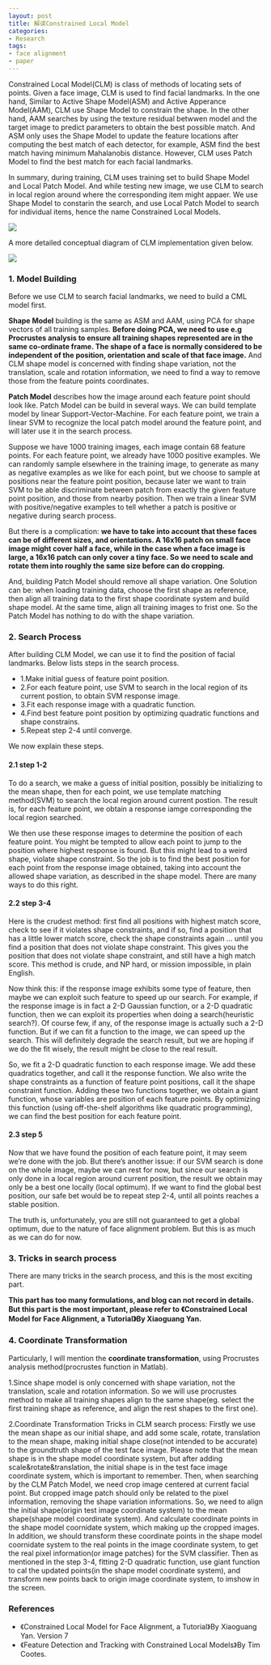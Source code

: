 ```yaml
---
layout: post
title: 解读Constrained Local Model
categories:
- Research
tags:
- face alignment
- paper
---
```


Constrained Local Model(CLM) is class of methods of locating sets of points. Given a face image, CLM is used to find facial landmarks. In the one hand, Similar to Active Shape Model(ASM) and Active Apperance Model(AAM), CLM use Shape Model to constrain the shape. In the other hand, AAM searches by using the texture residual betwwen model and the target image to predict parameters to obtain the best possible match. And ASM only uses the Shape Model to update the feature locations after computing the best match of each detector, for example, ASM find the best match having minimum Mahalanobis distance. However, CLM uses Patch Model to find the best match for each facial landmarks.

In summary, during training, CLM uses training set to build Shape Model and Local Patch Model. And while testing new image, we use CLM to search in local region around where the corresponding item might appaer. We use Shape Model to constarin the search, and use Local Patch Model to search for individual items, hence the name Constrained Local Models.

![](http://oiqcl4y9s.bkt.clouddn.com/CLM.png)

A more detailed conceptual diagram of CLM implementation given below.

![](http://oiqcl4y9s.bkt.clouddn.com/CLM-Architecture.png)

### 1. Model Building

Before we use CLM to search facial landmarks, we need to build a CML model first. 

**Shape Model** building is the same as ASM and AAM, using PCA for shape vectors of all training samples. **Before doing PCA, we need to use e.g Procrustes analysis to ensure all training shapes represented are in the same co-ordinate frame. The shape of a face is normally considered to be independent of the position, orientation and scale of that face image.** And CLM shape model is concerned with finding shape variation, not the translation, scale and rotation information, we need to find a way to remove those from the feature points coordinates.

**Patch Model** describes how the image around each feature point should look like. Patch Model can be build in several ways. We can build template model by linear Support-Vector-Machine. For each feature point, we train a linear SVM to recognize the local patch model around the feature point, and will later use it in the search process.

Suppose we have 1000 training images, each image contain 68 feature points. For each feature point, we already have 1000 positive examples. We can randomly sample elsewhere in the training image, to generate as many as negative examples as we like for each point, but we choose to sample at positions near the feature point position, because later we want to train SVM to be able discriminate between patch from exactly the given feature point position, and those from nearby position. Then we train a linear SVM with positive/negative examples to tell whether a patch is positive or negative during search process.

But there is a complication: **we have to take into account that these faces can be of different sizes, and orientations. A 16x16 patch on small face image might cover half a face, while in the case when a face image is large, a 16x16 patch can only cover a tiny face. So we need to scale and rotate them into roughly the same size before can do cropping.** 

And, building Patch Model should remove all shape variation. One Solution can be: when loading training data, choose the first shape as reference, then align all training data to the first shape coordinate system and build shape model. At the same time, align all training images to frist one. So the Patch Model has nothing to do with the shape variation.

### 2. Search Process

After building CLM Model, we can use it to find the position of facial landmarks. Below lists steps in the search process.

- 1.Make initial guess of feature point position.
- 2.For each feature point, use SVM to search in the local region of its current postion, to obtain SVM response image.
- 3.Fit each response image with a quadratic function.
- 4.Find best feature point position by optimizing quadratic functions and shape constrains.
- 5.Repeat step 2-4 until converge.

We now explain these steps.

#### 2.1 step 1-2

To do a search, we make a guess of initial position, possibly be initializing to the mean shape, then for each point, we use template matching method(SVM) to search the local region around current postion. The result is, for each feature point, we obtain a response iamge corresponding the local region searched.

We then use these response images to determine the position of each feature point. You might be
tempted to allow each point to jump to the position where highest response is found. But this might lead to a weird shape, violate shape constraint. So the job is to find the
best position for each point from the response image obtained, taking into account the allowed shape
variation, as described in the shape model. There are many ways to do this right.

#### 2.2 step 3-4

Here is the crudest method: first find all positions with highest match score, check to see if it
violates shape constraints, and if so, find a position that has a little lower match score, check the shape
constraints again … until you find a position that does not violate shape constraint. This gives you the position
that does not violate shape constraint, and still have a high match score. This method is crude, and NP hard,
or mission impossible, in plain English.

Now think this: if the response image exhibits some type of feature, then maybe we can exploit such
feature to speed up our search. For example, if the response image is in fact a 2-D Gaussian function, or a
2-D quadratic function, then we can exploit its properties when doing a search(heuristic search?). Of course few, if any, of the
response image is actually such a 2-D function. But if we can fit a function to the image, we can speed up the
search. This will definitely degrade the search result, but we are hoping if we do the fit wisely, the result
might be close to the real result.

So, we fit a 2-D quadratic function to each response image. We add these quadratics
together, and call it the response function. We also write the
shape constraints as a function of feature point positions, call it the shape constraint function. Adding these
two functions together, we obtain a giant function, whose variables are position of each feature points. By
optimizing this function (using off-the-shelf algorithms like quadratic programming), we can find the best
position for each feature point.

#### 2.3 step 5

Now that we have found the position of each feature point, it may seem we’re done with the job.
But there’s another issue: if our SVM search is done on the whole image, maybe we can rest for now, but
since our search is only done in a local region around current position, the result we obtain may only be a
best one locally (local optimum). If we want to find the global best position, our safe bet would be to repeat
step 2-4, until all points reaches a stable position. 

The truth is, unfortunately, you are still not guaranteed to
get a global optimum, due to the nature of face alignment problem. But this is as much as we can do for
now.

### 3. Tricks in search process

There are many tricks in the search process, and this is the most exciting part.

**This part has too many formulations, and blog can not record in details. But this part is the most important, please refer to 《Constrained Local Model for Face Alignment, a Tutorial》By Xiaoguang Yan.**

### 4. Coordinate Transformation

Particularly, I will mention the **coordinate transformation**, using Procrustes analysis method(procrustes function in Matlab). 

1.Since shape model is only concerned with shape variation, not the translation, scale and rotation information. So we will use procrustes method to make all training shapes align to the same shape(eg. select the first training shape as reference, and align the rest shapes to the first one).

2.Coordinate Transformation Tricks in CLM search process: Firstly we use the mean shape as our initial shape, and add some scale, rotate, translation to the mean shape, making initial shape close(not intended to be accurate) to the groundtruth shape of the test face image. Please note that the mean shape is in the shape model coordinate system, but after adding scale&rotate&translation, the initial shape is in the test face image coordinate system, which is important to remember. Then, when searching by the CLM Patch Model, we need crop image centered at current facial point. But cropped image patch should only be related to the pixel information, removing the shape variation informations. So, we need to align the initial shape(origin test image coordinate system) to the mean shape(shape model coordinate system). And calculate coordinate points in the shape model coornidate system, which making up the cropped images. In addition, we should transform these coordinate points in the shape model coornidate system to the real points in the image coordinate system, to get the real pixel information(or image patches) for the SVM classifier. Then as mentioned in the step 3-4, fitting 2-D quadratic function, use giant function to cal the updated points(in the shape model coordinate system), and transform new points back to origin image coordinate system, to imshow in the screen.

### References

- 《Constrained Local Model for Face Alignment, a Tutorial》By Xiaoguang Yan. Version 7
- 《Feature Detection and Tracking with Constrained Local Models》By Tim Cootes.